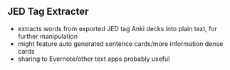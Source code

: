 JED Tag Extracter
-----------------

- extracts words from exported JED tag Anki decks into plain text, for further manipulation
- might feature auto generated sentence cards/more information dense cards
- sharing to Evernote/other text apps probably useful
